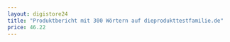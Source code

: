 ```yaml
---
layout: digistore24
title: "Produktbericht mit 300 Wörtern auf dieprodukttestfamilie.de"
price: 46.22
---
```

